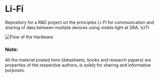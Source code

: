 # Li-Fi

Repository for a R&D project on the principles Li-FI for communication and sharing of data between multiple devices using visible light at SRA, VJTI

![Flow of the Hardware](https://github.com/laukik-hase/Li-FI/References/Flow.png)


### Note: 

All the material posted here (datasheets, books and research papers) are properties of the respective authors, is solely for sharing and informative purposes.


